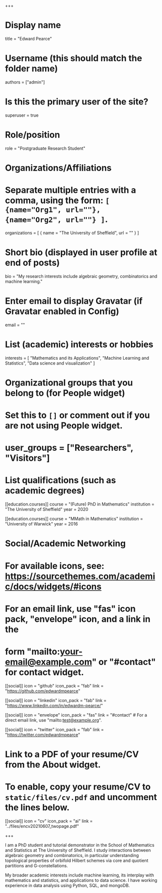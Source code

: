 +++
# Display name
title = "Edward Pearce"

# Username (this should match the folder name)
authors = ["admin"]

# Is this the primary user of the site?
superuser = true

# Role/position
role = "Postgraduate Research Student"

# Organizations/Affiliations
#   Separate multiple entries with a comma, using the form: `[ {name="Org1", url=""}, {name="Org2", url=""} ]`.
organizations = [ { name = "The University of Sheffield", url = "" } ]

# Short bio (displayed in user profile at end of posts)
bio = "My research interests include algebraic geometry, combinatorics and machine learning."

# Enter email to display Gravatar (if Gravatar enabled in Config)
email = ""

# List (academic) interests or hobbies
interests = [
  "Mathematics and its Applications",
  "Machine Learning and Statistics",
  "Data science and visualization"
]

# Organizational groups that you belong to (for People widget)
#   Set this to `[]` or comment out if you are not using People widget.
# user_groups = ["Researchers", "Visitors"]

# List qualifications (such as academic degrees)
[[education.courses]]
  course = "(Future) PhD in Mathematics"
  institution = "The University of Sheffield"
  year = 2020

[[education.courses]]
  course = "MMath in Mathematics"
  institution = "University of Warwick"
  year = 2016

# Social/Academic Networking
# For available icons, see: https://sourcethemes.com/academic/docs/widgets/#icons
#   For an email link, use "fas" icon pack, "envelope" icon, and a link in the
#   form "mailto:your-email@example.com" or "#contact" for contact widget.

[[social]]
  icon = "github"
  icon_pack = "fab"
  link = "https://github.com/edwardmpearce"
  
[[social]]
  icon = "linkedin"
  icon_pack = "fab"
  link = "https://www.linkedin.com/in/edwardm-pearce/"
  
[[social]]
  icon = "envelope"
  icon_pack = "fas"
  link = "#contact"  # For a direct email link, use "mailto:test@example.org".
  
[[social]]
  icon = "twitter"
  icon_pack = "fab"
  link = "https://twitter.com/edwardmpearce"

# Link to a PDF of your resume/CV from the About widget.
# To enable, copy your resume/CV to `static/files/cv.pdf` and uncomment the lines below.
[[social]]
   icon = "cv"
   icon_pack = "ai"
   link = "../files/encv20210607_twopage.pdf"

+++

I am a PhD student and tutorial demonstrator in the School of Mathematics and Statistics at The University of Sheffield. I study interactions between algebraic geometry and combinatorics, in particular understanding topological properties of orbifold Hilbert schemes via core and quotient partitions and G-constellations.

My broader academic interests include machine learning, its interplay with mathematics and statistics, and applications to data science. I have working experience in data analysis using Python, SQL, and mongoDB.
